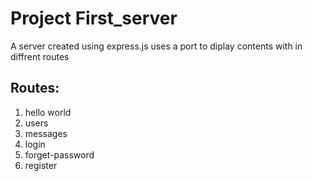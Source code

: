 # Project First_server

A server created using express.js
uses a port to diplay contents with in diffrent routes

## Routes:
1. hello world
2. users
3. messages
4. login
5. forget-password
6. register
